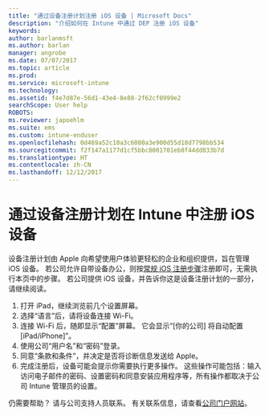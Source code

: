 ```yaml
---
title: "通过设备注册计划注册 iOS 设备 | Microsoft Docs"
description: "介绍如何在 Intune 中通过 DEP 注册 iOS 设备"
keywords: 
author: barlanmsft
ms.author: barlan
manager: angrobe
ms.date: 07/07/2017
ms.topic: article
ms.prod: 
ms.service: microsoft-intune
ms.technology: 
ms.assetid: f4e7d87e-56d1-43e4-8e88-2f62cf0999e2
searchScope: User help
ROBOTS: 
ms.reviewer: japoehlm
ms.suite: ems
ms.custom: intune-enduser
ms.openlocfilehash: 0d469a52c10a3c6080a3e900d55d18d7798bb534
ms.sourcegitcommit: f2f147a1177d1cf5bbc8001701eb8f44dd833b7d
ms.translationtype: HT
ms.contentlocale: zh-CN
ms.lasthandoff: 12/12/2017
---
```

# <a name="enroll-your-ios-device-in-intune-with-the-device-enrollment-program"></a>通过设备注册计划在 Intune 中注册 iOS 设备

设备注册计划由 Apple 向希望使用户体验更轻松的企业和组织提供，旨在管理 iOS 设备。 若公司允许自带设备办公，则按[常规 iOS 注册步骤](enroll-your-device-in-intune-ios.md)注册即可，无需执行本页中的步骤。 若公司提供 iOS 设备，并告诉你这是设备注册计划的一部分，请继续阅读。

1.  打开 iPad，继续浏览前几个设置屏幕。
2.  选择“语言”后，请将设备连接 Wi-Fi。
3.  连接 Wi-Fi 后，随即显示“配置”屏幕。 它会显示“[你的公司] 将自动配置 [iPad/iPhone]”。
4.  使用公司“用户名”和“密码”登录。
5.  同意“条款和条件”，并决定是否将诊断信息发送给 Apple。
6.  完成注册后，设备可能会提示你需要执行更多操作。 这些操作可能包括：输入访问电子邮件的密码、设置密码和同意安装应用程序等，所有操作都取决于公司 Intune 管理员的设置。

仍需要帮助？ 请与公司支持人员联系。 有关联系信息，请查看[公司门户网站](https://portal.manage.microsoft.com#HelpDeskDialog)。
